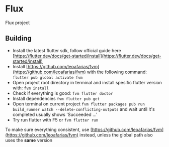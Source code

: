 # Flux

Flux project

## Building

- Install the latest flutter sdk, follow official guide here [https://flutter.dev/docs/get-started/install](https://flutter.dev/docs/get-started/install)
- Install [https://github.com/leoafarias/fvm](https://github.com/leoafarias/fvm) with the following command: ```flutter pub global activate fvm```
- Open project root directory in terminal and install spesific flutter version with: ```fvm install```
- Check if everything is good: ```fvm flutter doctor```
- Install dependencies ```fvm flutter pub get```
- Open terminal on current project ```fvm flutter packages pub run build_runner watch --delete-conflicting-outputs``` and wait until it's completed usually shows 'Succeeded ...'
- Try run flutter with F5 or ```fvm flutter run```

To make sure everything consistent, use [https://github.com/leoafarias/fvm](https://github.com/leoafarias/fvm) instead, unless the global path also uses the **same** version